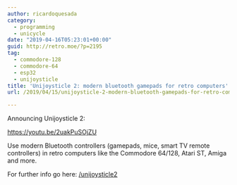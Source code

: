 ```yaml
---
author: ricardoquesada
category:
  - programming
  - unicycle
date: "2019-04-16T05:23:01+00:00"
guid: http://retro.moe/?p=2195
tag:
  - commodore-128
  - commodore-64
  - esp32
  - unijoysticle
title: 'Unijoysticle 2: modern bluetooth gamepads for retro computers'
url: /2019/04/15/unijoysticle-2-modern-bluetooth-gamepads-for-retro-computers/

---
```

Announcing Unijoysticle 2:

https://youtu.be/2uakPuSOjZU

Use modern Bluetooth controllers (gamepads, mice, smart TV remote controllers) in retro computers like the Commodore 64/128, Atari ST, Amiga and more.

For further info go here: [/unijoysticle2](/unijoysticle2)
